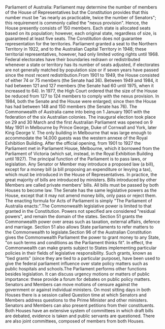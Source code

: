 Parliament of Australia: Parliament may determine the number of members of the House of Representatives but the Constitution provides that this number must be "as nearly as practicable, twice the number of Senators"; this requirement is commonly called the "nexus provision". Hence, the House presently consists of 150 members. Each state is allocated seats based on its population; however, each original state, regardless of size, is guaranteed at least five seats. The Constitution does not guarantee representation for the territories. Parliament granted a seat to the Northern Territory in 1922, and to the Australian Capital Territory in 1948; these territorial representatives, however, had only limited voting rights until 1968. Federal electorates have their boundaries redrawn or redistributed whenever a state or territory has its number of seats adjusted, if electorates are not generally matched by population size or if seven years have passed since the most recent redistribution.From 1901 to 1949, the House consisted of either 74 or 75 members (the Senate had 36). Between 1949 and 1984, it had between 121 and 127 members (the Senate had 60 until 1975, when it increased to 64). In 1977, the High Court ordered that the size of the House be reduced from 127 to 124 members to comply with the nexus provision. In 1984, both the Senate and the House were enlarged; since then the House has had between 148 and 150 members (the Senate has 76). The Commonwealth of Australia came into being on 1 January 1901 with the federation of the six Australian colonies. The inaugural election took place on 29 and 30 March and the first Australian Parliament was opened on 9 May 1901 in Melbourne by Prince George, Duke of Cornwall and York, later King George V. The only building in Melbourne that was large enough to accommodate the 14,000 guests was the western annexe of the Royal Exhibition Building. After the official opening, from 1901 to 1927 the Parliament met in Parliament House, Melbourne, which it borrowed from the Parliament of Victoria (which sat, instead, in the Royal Exhibition Building until 1927). The principal function of the Parliament is to pass laws, or legislation. Any Senator or Member may introduce a proposed law (a bill), except for a money bill (a bill proposing an expenditure or levying a tax), which must be introduced in the House of Representatives. In practice, the great majority of bills are introduced by ministers. Bills introduced by other Members are called private members' bills. All bills must be passed by both Houses to become law. The Senate has the same legislative powers as the House, except that it may not amend money bills, only pass or reject them. The enacting formula for Acts of Parliament is simply "The Parliament of Australia enacts:".The Commonwealth legislative power is limited to that granted in the Constitution. Powers not specified are considered "residual powers", and remain the domain of the states. Section 51 grants the Commonwealth power over areas such as taxation, external affairs, defence and marriage. Section 51 also allows State parliaments to refer matters to the Commonwealth to legislate.Section 96 of the Australian Constitution gives the Commonwealth Parliament the power to grant money to any State, "on such terms and conditions as the Parliament thinks fit". In effect, the Commonwealth can make grants subject to States implementing particular policies in their fields of legislative responsibility. Such grants, known as "tied grants" (since they are tied to a particular purpose), have been used to give the federal parliament influence over state policy matters such as public hospitals and schools.The Parliament performs other functions besides legislation. It can discuss urgency motions or matters of public importance: these provide a forum for debates on public policy matters. Senators and Members can move motions of censure against the government or against individual ministers. On most sitting days in both Houses there is a session called Question time at which Senators and Members address questions to the Prime Minister and other ministers. Senators and Members can also present petitions from their constituents. Both Houses have an extensive system of committees in which draft bills are debated, evidence is taken and public servants are questioned. There are also joint committees, composed of members from both Houses.
